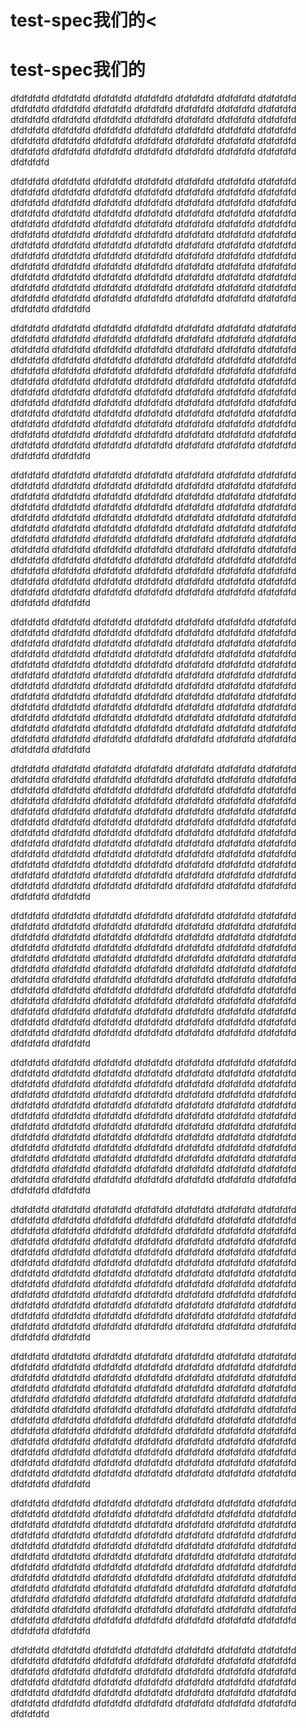 # test-spec我们的<
# test-spec我们的
   dfdfdfdfd   dfdfdfdfd   dfdfdfdfd   dfdfdfdfd   dfdfdfdfd   dfdfdfdfd   dfdfdfdfd   dfdfdfdfd   dfdfdfdfd   dfdfdfdfd   dfdfdfdfd   dfdfdfdfd   dfdfdfdfd   dfdfdfdfd   dfdfdfdfd   dfdfdfdfd   dfdfdfdfd   dfdfdfdfd   dfdfdfdfd   dfdfdfdfd   dfdfdfdfd   dfdfdfdfd   dfdfdfdfd   dfdfdfdfd   dfdfdfdfd   dfdfdfdfd   dfdfdfdfd   dfdfdfdfd   dfdfdfdfd   dfdfdfdfd   dfdfdfdfd   dfdfdfdfd   dfdfdfdfd   dfdfdfdfd   dfdfdfdfd   dfdfdfdfd   dfdfdfdfd   dfdfdfdfd   dfdfdfdfd   dfdfdfdfd   dfdfdfdfd   dfdfdfdfd   dfdfdfdfd
   
   dfdfdfdfd   dfdfdfdfd   dfdfdfdfd   dfdfdfdfd   dfdfdfdfd   dfdfdfdfd   dfdfdfdfd   dfdfdfdfd   dfdfdfdfd   dfdfdfdfd   dfdfdfdfd   dfdfdfdfd   dfdfdfdfd   dfdfdfdfd   dfdfdfdfd   dfdfdfdfd   dfdfdfdfd   dfdfdfdfd   dfdfdfdfd   dfdfdfdfd   dfdfdfdfd   dfdfdfdfd   dfdfdfdfd   dfdfdfdfd   dfdfdfdfd   dfdfdfdfd   dfdfdfdfd   dfdfdfdfd   dfdfdfdfd   dfdfdfdfd   dfdfdfdfd   dfdfdfdfd   dfdfdfdfd   dfdfdfdfd   dfdfdfdfd   dfdfdfdfd   dfdfdfdfd   dfdfdfdfd   dfdfdfdfd   dfdfdfdfd   dfdfdfdfd   dfdfdfdfd   dfdfdfdfd   dfdfdfdfd   dfdfdfdfd   dfdfdfdfd   dfdfdfdfd   dfdfdfdfd   dfdfdfdfd   dfdfdfdfd   dfdfdfdfd   dfdfdfdfd   dfdfdfdfd   dfdfdfdfd   dfdfdfdfd   dfdfdfdfd   dfdfdfdfd   dfdfdfdfd   dfdfdfdfd   dfdfdfdfd   dfdfdfdfd   dfdfdfdfd   dfdfdfdfd   dfdfdfdfd   dfdfdfdfd   dfdfdfdfd   dfdfdfdfd   dfdfdfdfd   dfdfdfdfd   dfdfdfdfd   dfdfdfdfd   dfdfdfdfd   dfdfdfdfd   dfdfdfdfd   dfdfdfdfd   dfdfdfdfd   dfdfdfdfd   dfdfdfdfd   dfdfdfdfd   dfdfdfdfd   dfdfdfdfd   dfdfdfdfd   dfdfdfdfd   dfdfdfdfd   dfdfdfdfd   dfdfdfdfd
   
   dfdfdfdfd   dfdfdfdfd   dfdfdfdfd   dfdfdfdfd   dfdfdfdfd   dfdfdfdfd   dfdfdfdfd   dfdfdfdfd   dfdfdfdfd   dfdfdfdfd   dfdfdfdfd   dfdfdfdfd   dfdfdfdfd   dfdfdfdfd   dfdfdfdfd   dfdfdfdfd   dfdfdfdfd   dfdfdfdfd   dfdfdfdfd   dfdfdfdfd   dfdfdfdfd   dfdfdfdfd   dfdfdfdfd   dfdfdfdfd   dfdfdfdfd   dfdfdfdfd   dfdfdfdfd   dfdfdfdfd   dfdfdfdfd   dfdfdfdfd   dfdfdfdfd   dfdfdfdfd   dfdfdfdfd   dfdfdfdfd   dfdfdfdfd   dfdfdfdfd   dfdfdfdfd   dfdfdfdfd   dfdfdfdfd   dfdfdfdfd   dfdfdfdfd   dfdfdfdfd   dfdfdfdfd   dfdfdfdfd   dfdfdfdfd   dfdfdfdfd   dfdfdfdfd   dfdfdfdfd   dfdfdfdfd   dfdfdfdfd   dfdfdfdfd   dfdfdfdfd   dfdfdfdfd   dfdfdfdfd   dfdfdfdfd   dfdfdfdfd   dfdfdfdfd   dfdfdfdfd   dfdfdfdfd   dfdfdfdfd   dfdfdfdfd   dfdfdfdfd   dfdfdfdfd   dfdfdfdfd   dfdfdfdfd   dfdfdfdfd   dfdfdfdfd   dfdfdfdfd   dfdfdfdfd   dfdfdfdfd   dfdfdfdfd   dfdfdfdfd   dfdfdfdfd   dfdfdfdfd   dfdfdfdfd   dfdfdfdfd   dfdfdfdfd   dfdfdfdfd   dfdfdfdfd   dfdfdfdfd   dfdfdfdfd   dfdfdfdfd   dfdfdfdfd   dfdfdfdfd   dfdfdfdfd   dfdfdfdfd
   
   dfdfdfdfd   dfdfdfdfd   dfdfdfdfd   dfdfdfdfd   dfdfdfdfd   dfdfdfdfd   dfdfdfdfd   dfdfdfdfd   dfdfdfdfd   dfdfdfdfd   dfdfdfdfd   dfdfdfdfd   dfdfdfdfd   dfdfdfdfd   dfdfdfdfd   dfdfdfdfd   dfdfdfdfd   dfdfdfdfd   dfdfdfdfd   dfdfdfdfd   dfdfdfdfd   dfdfdfdfd   dfdfdfdfd   dfdfdfdfd   dfdfdfdfd   dfdfdfdfd   dfdfdfdfd   dfdfdfdfd   dfdfdfdfd   dfdfdfdfd   dfdfdfdfd   dfdfdfdfd   dfdfdfdfd   dfdfdfdfd   dfdfdfdfd   dfdfdfdfd   dfdfdfdfd   dfdfdfdfd   dfdfdfdfd   dfdfdfdfd   dfdfdfdfd   dfdfdfdfd   dfdfdfdfd   dfdfdfdfd   dfdfdfdfd   dfdfdfdfd   dfdfdfdfd   dfdfdfdfd   dfdfdfdfd   dfdfdfdfd   dfdfdfdfd   dfdfdfdfd   dfdfdfdfd   dfdfdfdfd   dfdfdfdfd   dfdfdfdfd   dfdfdfdfd   dfdfdfdfd   dfdfdfdfd   dfdfdfdfd   dfdfdfdfd   dfdfdfdfd   dfdfdfdfd   dfdfdfdfd   dfdfdfdfd   dfdfdfdfd   dfdfdfdfd   dfdfdfdfd   dfdfdfdfd   dfdfdfdfd   dfdfdfdfd   dfdfdfdfd   dfdfdfdfd   dfdfdfdfd   dfdfdfdfd   dfdfdfdfd   dfdfdfdfd   dfdfdfdfd   dfdfdfdfd   dfdfdfdfd   dfdfdfdfd   dfdfdfdfd   dfdfdfdfd   dfdfdfdfd   dfdfdfdfd   dfdfdfdfd
   
   dfdfdfdfd   dfdfdfdfd   dfdfdfdfd   dfdfdfdfd   dfdfdfdfd   dfdfdfdfd   dfdfdfdfd   dfdfdfdfd   dfdfdfdfd   dfdfdfdfd   dfdfdfdfd   dfdfdfdfd   dfdfdfdfd   dfdfdfdfd   dfdfdfdfd   dfdfdfdfd   dfdfdfdfd   dfdfdfdfd   dfdfdfdfd   dfdfdfdfd   dfdfdfdfd   dfdfdfdfd   dfdfdfdfd   dfdfdfdfd   dfdfdfdfd   dfdfdfdfd   dfdfdfdfd   dfdfdfdfd   dfdfdfdfd   dfdfdfdfd   dfdfdfdfd   dfdfdfdfd   dfdfdfdfd   dfdfdfdfd   dfdfdfdfd   dfdfdfdfd   dfdfdfdfd   dfdfdfdfd   dfdfdfdfd   dfdfdfdfd   dfdfdfdfd   dfdfdfdfd   dfdfdfdfd   dfdfdfdfd   dfdfdfdfd   dfdfdfdfd   dfdfdfdfd   dfdfdfdfd   dfdfdfdfd   dfdfdfdfd   dfdfdfdfd   dfdfdfdfd   dfdfdfdfd   dfdfdfdfd   dfdfdfdfd   dfdfdfdfd   dfdfdfdfd   dfdfdfdfd   dfdfdfdfd   dfdfdfdfd   dfdfdfdfd   dfdfdfdfd   dfdfdfdfd   dfdfdfdfd   dfdfdfdfd   dfdfdfdfd   dfdfdfdfd   dfdfdfdfd   dfdfdfdfd   dfdfdfdfd   dfdfdfdfd   dfdfdfdfd   dfdfdfdfd   dfdfdfdfd   dfdfdfdfd   dfdfdfdfd   dfdfdfdfd   dfdfdfdfd   dfdfdfdfd   dfdfdfdfd   dfdfdfdfd   dfdfdfdfd   dfdfdfdfd   dfdfdfdfd   dfdfdfdfd   dfdfdfdfd
   
   dfdfdfdfd   dfdfdfdfd   dfdfdfdfd   dfdfdfdfd   dfdfdfdfd   dfdfdfdfd   dfdfdfdfd   dfdfdfdfd   dfdfdfdfd   dfdfdfdfd   dfdfdfdfd   dfdfdfdfd   dfdfdfdfd   dfdfdfdfd   dfdfdfdfd   dfdfdfdfd   dfdfdfdfd   dfdfdfdfd   dfdfdfdfd   dfdfdfdfd   dfdfdfdfd   dfdfdfdfd   dfdfdfdfd   dfdfdfdfd   dfdfdfdfd   dfdfdfdfd   dfdfdfdfd   dfdfdfdfd   dfdfdfdfd   dfdfdfdfd   dfdfdfdfd   dfdfdfdfd   dfdfdfdfd   dfdfdfdfd   dfdfdfdfd   dfdfdfdfd   dfdfdfdfd   dfdfdfdfd   dfdfdfdfd   dfdfdfdfd   dfdfdfdfd   dfdfdfdfd   dfdfdfdfd   dfdfdfdfd   dfdfdfdfd   dfdfdfdfd   dfdfdfdfd   dfdfdfdfd   dfdfdfdfd   dfdfdfdfd   dfdfdfdfd   dfdfdfdfd   dfdfdfdfd   dfdfdfdfd   dfdfdfdfd   dfdfdfdfd   dfdfdfdfd   dfdfdfdfd   dfdfdfdfd   dfdfdfdfd   dfdfdfdfd   dfdfdfdfd   dfdfdfdfd   dfdfdfdfd   dfdfdfdfd   dfdfdfdfd   dfdfdfdfd   dfdfdfdfd   dfdfdfdfd   dfdfdfdfd   dfdfdfdfd   dfdfdfdfd   dfdfdfdfd   dfdfdfdfd   dfdfdfdfd   dfdfdfdfd   dfdfdfdfd   dfdfdfdfd   dfdfdfdfd   dfdfdfdfd   dfdfdfdfd   dfdfdfdfd   dfdfdfdfd   dfdfdfdfd   dfdfdfdfd   dfdfdfdfd
   
   dfdfdfdfd   dfdfdfdfd   dfdfdfdfd   dfdfdfdfd   dfdfdfdfd   dfdfdfdfd   dfdfdfdfd   dfdfdfdfd   dfdfdfdfd   dfdfdfdfd   dfdfdfdfd   dfdfdfdfd   dfdfdfdfd   dfdfdfdfd   dfdfdfdfd   dfdfdfdfd   dfdfdfdfd   dfdfdfdfd   dfdfdfdfd   dfdfdfdfd   dfdfdfdfd   dfdfdfdfd   dfdfdfdfd   dfdfdfdfd   dfdfdfdfd   dfdfdfdfd   dfdfdfdfd   dfdfdfdfd   dfdfdfdfd   dfdfdfdfd   dfdfdfdfd   dfdfdfdfd   dfdfdfdfd   dfdfdfdfd   dfdfdfdfd   dfdfdfdfd   dfdfdfdfd   dfdfdfdfd   dfdfdfdfd   dfdfdfdfd   dfdfdfdfd   dfdfdfdfd   dfdfdfdfd   dfdfdfdfd   dfdfdfdfd   dfdfdfdfd   dfdfdfdfd   dfdfdfdfd   dfdfdfdfd   dfdfdfdfd   dfdfdfdfd   dfdfdfdfd   dfdfdfdfd   dfdfdfdfd   dfdfdfdfd   dfdfdfdfd   dfdfdfdfd   dfdfdfdfd   dfdfdfdfd   dfdfdfdfd   dfdfdfdfd   dfdfdfdfd   dfdfdfdfd   dfdfdfdfd   dfdfdfdfd   dfdfdfdfd   dfdfdfdfd   dfdfdfdfd   dfdfdfdfd   dfdfdfdfd   dfdfdfdfd   dfdfdfdfd   dfdfdfdfd   dfdfdfdfd   dfdfdfdfd   dfdfdfdfd   dfdfdfdfd   dfdfdfdfd   dfdfdfdfd   dfdfdfdfd   dfdfdfdfd   dfdfdfdfd   dfdfdfdfd   dfdfdfdfd   dfdfdfdfd   dfdfdfdfd
   
   dfdfdfdfd   dfdfdfdfd   dfdfdfdfd   dfdfdfdfd   dfdfdfdfd   dfdfdfdfd   dfdfdfdfd   dfdfdfdfd   dfdfdfdfd   dfdfdfdfd   dfdfdfdfd   dfdfdfdfd   dfdfdfdfd   dfdfdfdfd   dfdfdfdfd   dfdfdfdfd   dfdfdfdfd   dfdfdfdfd   dfdfdfdfd   dfdfdfdfd   dfdfdfdfd   dfdfdfdfd   dfdfdfdfd   dfdfdfdfd   dfdfdfdfd   dfdfdfdfd   dfdfdfdfd   dfdfdfdfd   dfdfdfdfd   dfdfdfdfd   dfdfdfdfd   dfdfdfdfd   dfdfdfdfd   dfdfdfdfd   dfdfdfdfd   dfdfdfdfd   dfdfdfdfd   dfdfdfdfd   dfdfdfdfd   dfdfdfdfd   dfdfdfdfd   dfdfdfdfd   dfdfdfdfd   dfdfdfdfd   dfdfdfdfd   dfdfdfdfd   dfdfdfdfd   dfdfdfdfd   dfdfdfdfd   dfdfdfdfd   dfdfdfdfd   dfdfdfdfd   dfdfdfdfd   dfdfdfdfd   dfdfdfdfd   dfdfdfdfd   dfdfdfdfd   dfdfdfdfd   dfdfdfdfd   dfdfdfdfd   dfdfdfdfd   dfdfdfdfd   dfdfdfdfd   dfdfdfdfd   dfdfdfdfd   dfdfdfdfd   dfdfdfdfd   dfdfdfdfd   dfdfdfdfd   dfdfdfdfd   dfdfdfdfd   dfdfdfdfd   dfdfdfdfd   dfdfdfdfd   dfdfdfdfd   dfdfdfdfd   dfdfdfdfd   dfdfdfdfd   dfdfdfdfd   dfdfdfdfd   dfdfdfdfd   dfdfdfdfd   dfdfdfdfd   dfdfdfdfd   dfdfdfdfd   dfdfdfdfd
   
   dfdfdfdfd   dfdfdfdfd   dfdfdfdfd   dfdfdfdfd   dfdfdfdfd   dfdfdfdfd   dfdfdfdfd   dfdfdfdfd   dfdfdfdfd   dfdfdfdfd   dfdfdfdfd   dfdfdfdfd   dfdfdfdfd   dfdfdfdfd   dfdfdfdfd   dfdfdfdfd   dfdfdfdfd   dfdfdfdfd   dfdfdfdfd   dfdfdfdfd   dfdfdfdfd   dfdfdfdfd   dfdfdfdfd   dfdfdfdfd   dfdfdfdfd   dfdfdfdfd   dfdfdfdfd   dfdfdfdfd   dfdfdfdfd   dfdfdfdfd   dfdfdfdfd   dfdfdfdfd   dfdfdfdfd   dfdfdfdfd   dfdfdfdfd   dfdfdfdfd   dfdfdfdfd   dfdfdfdfd   dfdfdfdfd   dfdfdfdfd   dfdfdfdfd   dfdfdfdfd   dfdfdfdfd   dfdfdfdfd   dfdfdfdfd   dfdfdfdfd   dfdfdfdfd   dfdfdfdfd   dfdfdfdfd   dfdfdfdfd   dfdfdfdfd   dfdfdfdfd   dfdfdfdfd   dfdfdfdfd   dfdfdfdfd   dfdfdfdfd   dfdfdfdfd   dfdfdfdfd   dfdfdfdfd   dfdfdfdfd   dfdfdfdfd   dfdfdfdfd   dfdfdfdfd   dfdfdfdfd   dfdfdfdfd   dfdfdfdfd   dfdfdfdfd   dfdfdfdfd   dfdfdfdfd   dfdfdfdfd   dfdfdfdfd   dfdfdfdfd   dfdfdfdfd   dfdfdfdfd   dfdfdfdfd   dfdfdfdfd   dfdfdfdfd   dfdfdfdfd   dfdfdfdfd   dfdfdfdfd   dfdfdfdfd   dfdfdfdfd   dfdfdfdfd   dfdfdfdfd   dfdfdfdfd   dfdfdfdfd
   
   dfdfdfdfd   dfdfdfdfd   dfdfdfdfd   dfdfdfdfd   dfdfdfdfd   dfdfdfdfd   dfdfdfdfd   dfdfdfdfd   dfdfdfdfd   dfdfdfdfd   dfdfdfdfd   dfdfdfdfd   dfdfdfdfd   dfdfdfdfd   dfdfdfdfd   dfdfdfdfd   dfdfdfdfd   dfdfdfdfd   dfdfdfdfd   dfdfdfdfd   dfdfdfdfd   dfdfdfdfd   dfdfdfdfd   dfdfdfdfd   dfdfdfdfd   dfdfdfdfd   dfdfdfdfd   dfdfdfdfd   dfdfdfdfd   dfdfdfdfd   dfdfdfdfd   dfdfdfdfd   dfdfdfdfd   dfdfdfdfd   dfdfdfdfd   dfdfdfdfd   dfdfdfdfd   dfdfdfdfd   dfdfdfdfd   dfdfdfdfd   dfdfdfdfd   dfdfdfdfd   dfdfdfdfd   dfdfdfdfd   dfdfdfdfd   dfdfdfdfd   dfdfdfdfd   dfdfdfdfd   dfdfdfdfd   dfdfdfdfd   dfdfdfdfd   dfdfdfdfd   dfdfdfdfd   dfdfdfdfd   dfdfdfdfd   dfdfdfdfd   dfdfdfdfd   dfdfdfdfd   dfdfdfdfd   dfdfdfdfd   dfdfdfdfd   dfdfdfdfd   dfdfdfdfd   dfdfdfdfd   dfdfdfdfd   dfdfdfdfd   dfdfdfdfd   dfdfdfdfd   dfdfdfdfd   dfdfdfdfd   dfdfdfdfd   dfdfdfdfd   dfdfdfdfd   dfdfdfdfd   dfdfdfdfd   dfdfdfdfd   dfdfdfdfd   dfdfdfdfd   dfdfdfdfd   dfdfdfdfd   dfdfdfdfd   dfdfdfdfd   dfdfdfdfd   dfdfdfdfd   dfdfdfdfd   dfdfdfdfd
   
   dfdfdfdfd   dfdfdfdfd   dfdfdfdfd   dfdfdfdfd   dfdfdfdfd   dfdfdfdfd   dfdfdfdfd   dfdfdfdfd   dfdfdfdfd   dfdfdfdfd   dfdfdfdfd   dfdfdfdfd   dfdfdfdfd   dfdfdfdfd   dfdfdfdfd   dfdfdfdfd   dfdfdfdfd   dfdfdfdfd   dfdfdfdfd   dfdfdfdfd   dfdfdfdfd   dfdfdfdfd   dfdfdfdfd   dfdfdfdfd   dfdfdfdfd   dfdfdfdfd   dfdfdfdfd   dfdfdfdfd   dfdfdfdfd   dfdfdfdfd   dfdfdfdfd   dfdfdfdfd   dfdfdfdfd   dfdfdfdfd   dfdfdfdfd   dfdfdfdfd   dfdfdfdfd   dfdfdfdfd   dfdfdfdfd   dfdfdfdfd   dfdfdfdfd   dfdfdfdfd   dfdfdfdfd   dfdfdfdfd   dfdfdfdfd   dfdfdfdfd   dfdfdfdfd   dfdfdfdfd   dfdfdfdfd   dfdfdfdfd   dfdfdfdfd   dfdfdfdfd   dfdfdfdfd   dfdfdfdfd   dfdfdfdfd   dfdfdfdfd   dfdfdfdfd   dfdfdfdfd   dfdfdfdfd   dfdfdfdfd   dfdfdfdfd   dfdfdfdfd   dfdfdfdfd   dfdfdfdfd   dfdfdfdfd   dfdfdfdfd   dfdfdfdfd   dfdfdfdfd   dfdfdfdfd   dfdfdfdfd   dfdfdfdfd   dfdfdfdfd   dfdfdfdfd   dfdfdfdfd   dfdfdfdfd   dfdfdfdfd   dfdfdfdfd   dfdfdfdfd   dfdfdfdfd   dfdfdfdfd   dfdfdfdfd   dfdfdfdfd   dfdfdfdfd   dfdfdfdfd   dfdfdfdfd   dfdfdfdfd
   
   dfdfdfdfd   dfdfdfdfd   dfdfdfdfd   dfdfdfdfd   dfdfdfdfd   dfdfdfdfd   dfdfdfdfd   dfdfdfdfd   dfdfdfdfd   dfdfdfdfd   dfdfdfdfd   dfdfdfdfd   dfdfdfdfd   dfdfdfdfd   dfdfdfdfd   dfdfdfdfd   dfdfdfdfd   dfdfdfdfd   dfdfdfdfd   dfdfdfdfd   dfdfdfdfd   dfdfdfdfd   dfdfdfdfd   dfdfdfdfd   dfdfdfdfd   dfdfdfdfd   dfdfdfdfd   dfdfdfdfd   dfdfdfdfd   dfdfdfdfd   dfdfdfdfd   dfdfdfdfd   dfdfdfdfd   dfdfdfdfd   dfdfdfdfd   dfdfdfdfd   dfdfdfdfd   dfdfdfdfd   dfdfdfdfd   dfdfdfdfd   dfdfdfdfd   dfdfdfdfd   dfdfdfdfd
